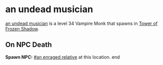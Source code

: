 # an undead musician



[an undead musician](/npc/111053) is a level 34 Vampire Monk that spawns in [Tower of Frozen Shadow](/zone/111).



## On NPC Death

**Spawn NPC:**  [\#an enraged relative](/npc/111025) at this location.
end